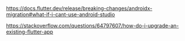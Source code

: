 https://docs.flutter.dev/release/breaking-changes/androidx-migration#what-if-i-cant-use-android-studio

https://stackoverflow.com/questions/64797607/how-do-i-upgrade-an-existing-flutter-app
